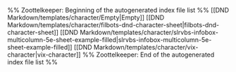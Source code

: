 %% Zoottelkeeper: Beginning of the autogenerated index file list  %%
 [[DND Markdown/templates/character/Empty|Empty]]
 [[DND Markdown/templates/character/filbots-dnd-character-sheet|filbots-dnd-character-sheet]]
 [[DND Markdown/templates/character/slrvbs-infobox-multicolumn-5e-sheet-example-filled|slrvbs-infobox-multicolumn-5e-sheet-example-filled]]
 [[DND Markdown/templates/character/vix-character|vix-character]]
%% Zoottelkeeper: End of the autogenerated index file list  %%
